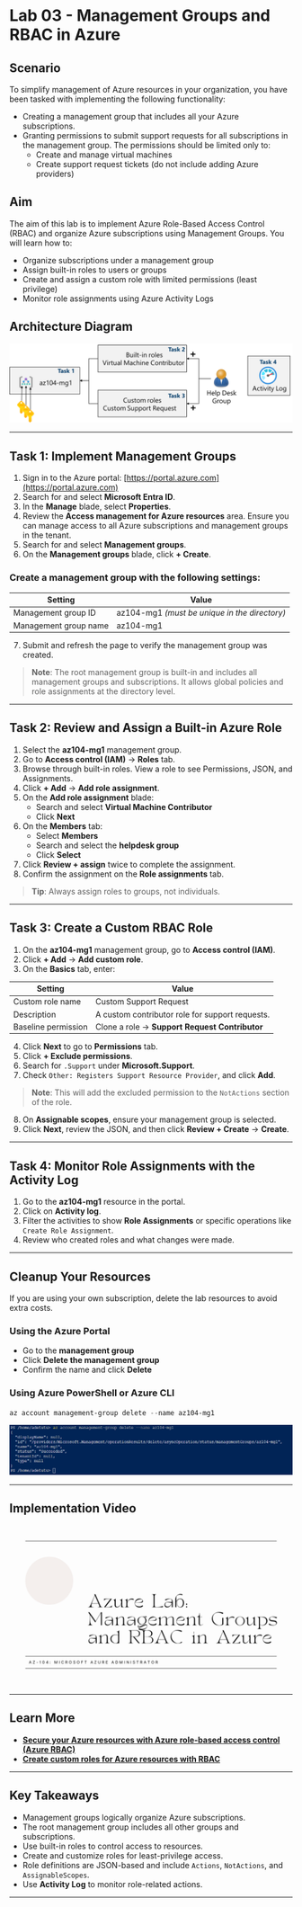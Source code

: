 # Lab 03 - Management Groups and RBAC in Azure

## Scenario

To simplify management of Azure resources in your organization, you have been tasked with implementing the following functionality:

- Creating a management group that includes all your Azure subscriptions.
- Granting permissions to submit support requests for all subscriptions in the management group. The permissions should be limited only to:
  - Create and manage virtual machines
  - Create support request tickets (do not include adding Azure providers)


## Aim

The aim of this lab is to implement Azure Role-Based Access Control (RBAC) and organize Azure subscriptions using Management Groups. You will learn how to:

- Organize subscriptions under a management group
- Assign built-in roles to users or groups
- Create and assign a custom role with limited permissions (least privilege)
- Monitor role assignments using Azure Activity Logs


## Architecture Diagram

![Lab 03 - Architecture diagram](./Lab%2003%20-%20Architecture%20diagram.png)

---

## Task 1: Implement Management Groups

1. Sign in to the Azure portal: [https://portal.azure.com](https://portal.azure.com)
2. Search for and select **Microsoft Entra ID**.
3. In the **Manage** blade, select **Properties**.
4. Review the **Access management for Azure resources** area. Ensure you can manage access to all Azure subscriptions and management groups in the tenant.
5. Search for and select **Management groups**.
6. On the **Management groups** blade, click **+ Create**.

### Create a management group with the following settings:

| Setting                 | Value       |
|-------------------------|-------------|
| Management group ID     | az104-mg1 *(must be unique in the directory)* |
| Management group name   | az104-mg1   |

7. Submit and refresh the page to verify the management group was created.

> **Note**: The root management group is built-in and includes all management groups and subscriptions. It allows global policies and role assignments at the directory level.

---

## Task 2: Review and Assign a Built-in Azure Role

1. Select the **az104-mg1** management group.
2. Go to **Access control (IAM)** → **Roles** tab.
3. Browse through built-in roles. View a role to see Permissions, JSON, and Assignments.
4. Click **+ Add** → **Add role assignment**.
5. On the **Add role assignment** blade:
   - Search and select **Virtual Machine Contributor**
   - Click **Next**
6. On the **Members** tab:
   - Select **Members**
   - Search and select the **helpdesk group**
   - Click **Select**
7. Click **Review + assign** twice to complete the assignment.
8. Confirm the assignment on the **Role assignments** tab.

> **Tip**: Always assign roles to groups, not individuals.

---

## Task 3: Create a Custom RBAC Role

1. On the **az104-mg1** management group, go to **Access control (IAM)**.
2. Click **+ Add** → **Add custom role**.
3. On the **Basics** tab, enter:

| Setting            | Value                                       |
|--------------------|---------------------------------------------|
| Custom role name   | Custom Support Request                      |
| Description        | A custom contributor role for support requests. |
| Baseline permission| Clone a role → **Support Request Contributor** |

4. Click **Next** to go to **Permissions** tab.
5. Click **+ Exclude permissions**.
6. Search for `.Support` under **Microsoft.Support**.
7. Check `Other: Registers Support Resource Provider`, and click **Add**.

> **Note**: This will add the excluded permission to the `NotActions` section of the role.

8. On **Assignable scopes**, ensure your management group is selected.
9. Click **Next**, review the JSON, and then click **Review + Create** → **Create**.

---

## Task 4: Monitor Role Assignments with the Activity Log

1. Go to the **az104-mg1** resource in the portal.
2. Click on **Activity log**.
3. Filter the activities to show **Role Assignments** or specific operations like `Create Role Assignment`.
4. Review who created roles and what changes were made.

---

## Cleanup Your Resources

If you are using your own subscription, delete the lab resources to avoid extra costs.

### Using the Azure Portal
- Go to the **management group**
- Click **Delete the management group**
- Confirm the name and click **Delete**

### Using Azure PowerShell or Azure CLI
```powershell
az account management-group delete --name az104-mg1
```

![Remove management group](./mg%20resource%20delete.PNG)

---

## Implementation Video

[![Watch the video](./Management%20Groups%20and%20RBAC%20in%20Azure.png)](https://youtu.be/Td0uCyyuoRI)

---

## Learn More 

- **[Secure your Azure resources with Azure role-based access control (Azure RBAC)](https://learn.microsoft.com/en-us/azure/role-based-access-control/overview)**
- **[Create custom roles for Azure resources with RBAC](https://learn.microsoft.com/en-us/azure/role-based-access-control/custom-roles)**

---

## Key Takeaways

- Management groups logically organize Azure subscriptions.
- The root management group includes all other groups and subscriptions.
- Use built-in roles to control access to resources.
- Create and customize roles for least-privilege access.
- Role definitions are JSON-based and include `Actions`, `NotActions`, and `AssignableScopes`.
- Use **Activity Log** to monitor role-related actions.

---
